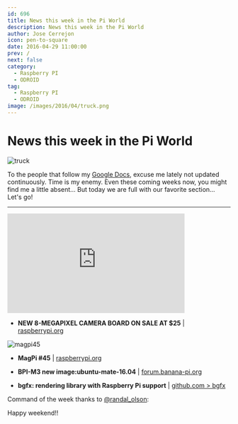 ```yaml
---
id: 696
title: News this week in the Pi World
description: News this week in the Pi World
author: Jose Cerrejon
icon: pen-to-square
date: 2016-04-29 11:00:00
prev: /
next: false
category:
  - Raspberry PI
  - ODROID
tag:
  - Raspberry PI
  - ODROID
image: /images/2016/04/truck.png
---
```


# News this week in the Pi World

![truck](/images/2016/04/truck.png)

To the people that follow my [Google Docs](http://goo.gl/Iwhbq), excuse me lately not updated continuously. Time is my enemy. Even these coming weeks now, you might find me a little absent... But today we are full with our favorite section... Let's go!

- - -
<iframe width="400" height="225" src="https://www.youtube.com/embed/JjN0kbcG9j0?rel=0&amp;showinfo=0" frameborder="0" allowfullscreen></iframe>

* **NEW 8-MEGAPIXEL CAMERA BOARD ON SALE AT $25** | [raspberrypi.org](https://www.raspberrypi.org/blog/new-8-megapixel-camera-board-sale-25/)

![magpi45](/images/2016/04/magpi45.png)

* **MagPi #45** | [raspberrypi.org](https://www.raspberrypi.org/magpi/magpi-issue-45-camera/)

* **BPI-M3 new image:ubuntu-mate-16.04** | [forum.banana-pi.org](http://forum.banana-pi.org/t/bpi-m3-new-image-ubuntu-mate-16-04-2016-04-22/1522)

* **bgfx: rendering library with Raspberry Pi support** | [github.com > bgfx](https://github.com/bkaradzic/bgfx)

Command of the week thanks to [@randal_olson](https://twitter.com/randal_olson/):




Happy weekend!!